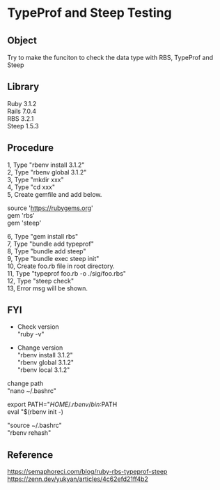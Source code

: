 # TypeProf and Steep Testing  
## Object　　
Try to make the funciton to check the data type with RBS, TypeProf and Steep  

## Library  
Ruby 3.1.2  
Rails 7.0.4  
RBS 3.2.1  
Steep 1.5.3  

## Procedure   
1, Type "rbenv install 3.1.2"  
2, Type "rbenv global 3.1.2"  
3, Type "mkdir xxx"  
4, Type "cd xxx"  
5, Create gemfile and add below.  
  
  source 'https://rubygems.org'  
  gem 'rbs'  
  gem 'steep'  

6, Type "gem install rbs"  
7, Type "bundle add typeprof"  
8, Type "bundle add steep"  
9, Type "bundle exec steep init"  
10, Create foo.rb file in root directory.  
11, Type "typeprof foo.rb -o ./sig/foo.rbs"  
12, Type "steep check"  
13, Error msg will be shown.  

## FYI  
- Check version  
"ruby -v"  

- Change version  
"rbenv install 3.1.2"  
"rbenv global 3.1.2"  
"rbenv local 3.1.2"  

change path  
"nano ~/.bashrc"

export PATH="$HOME/.rbenv/bin:$PATH  
eval "$(rbenv init -)  

"source ~/.bashrc"  
"rbenv rehash"  
  
## Reference  
https://semaphoreci.com/blog/ruby-rbs-typeprof-steep  
https://zenn.dev/yukyan/articles/4c62efd21ff4b2  
